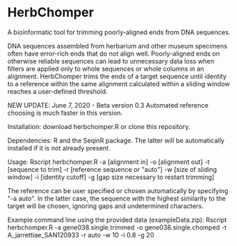 # HerbChomper
A bioinformatic tool for trimming poorly-aligned ends from DNA sequences.

DNA sequences assembled from herbarium and other museum specimens often have error-rich ends that do not align well. Poorly-aligned ends on otherwise reliable sequences can lead to unnecessary data loss when filters are applied only to whole sequences or whole columns in an alignment. HerbChomper trims the ends of a target sequence until identity to a reference within the same alignment calculated within a sliding window reaches a user-defined threshold. 

NEW UPDATE: June 7, 2020 - Beta version 0.3 
Automated reference choosing is much faster in this version.

Installation: download herbchomper.R or clone this repository.

Dependencies: R and the SeqinR package. The latter will be automatically installed if it is not already present.

Usage: Rscript herbchomper.R -a [alignment in] -o [alignment out] -t [sequence to trim] -r [reference sequence or "auto"] -w [size of sliding window] -i [identity cutoff] -g [gap size necessary to restart trimming]

The reference can be user specified or chosen automatically by specifying "-a auto". In the latter case, the sequence with the highest similarity to the target will be chosen, ignoring gaps and undetermined characters.

Example command line using the provided data (exampleData.zip):
Rscript herbchomper.R -a gene038.single.trimmed -o gene038.single.chomped -t A_jarrettiae_SAN120933 -r auto -w 10 -i 0.8 -g 20
